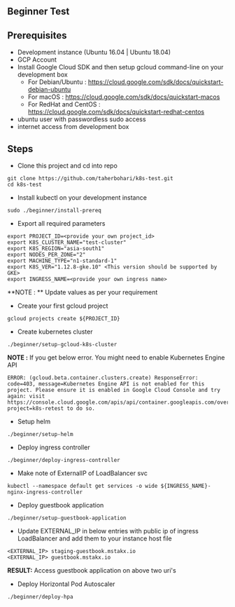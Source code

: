 ## Beginner Test

## Prerequisites
- Development instance (Ubuntu 16.04 | Ubuntu 18.04)
- GCP Account
- Install Google Cloud SDK and then setup gcloud command-line on your development box
  - For Debian/Ubuntu : https://cloud.google.com/sdk/docs/quickstart-debian-ubuntu
  - For macOS : https://cloud.google.com/sdk/docs/quickstart-macos
  - For RedHat and CentOS : https://cloud.google.com/sdk/docs/quickstart-redhat-centos
- ubuntu user with passwordless sudo access
- internet access from development box

## Steps
- Clone this project and cd into repo
```
git clone https://github.com/taherbohari/k8s-test.git
cd k8s-test
```

- Install kubectl on your development instance
```
sudo ./beginner/install-prereq
```

- Export all required parameters
```
export PROJECT_ID=<provide your own project_id>
export K8S_CLUSTER_NAME="test-cluster"
export K8S_REGION="asia-south1"
export NODES_PER_ZONE="2"
export MACHINE_TYPE="n1-standard-1"
export K8S_VER="1.12.8-gke.10" <This version should be supported by GKE>
export INGRESS_NAME=<provide your own ingress name>
```
**NOTE : ** Update values as per your requirement

- Create your first gcloud project
```
gcloud projects create ${PROJECT_ID}
```

- Create kubernetes cluster
```
./beginner/setup-gcloud-k8s-cluster
```
**NOTE :** If you get below error. You might need to enable Kubernetes Engine API
```
ERROR: (gcloud.beta.container.clusters.create) ResponseError: code=403, message=Kubernetes Engine API is not enabled for this project. Please ensure it is enabled in Google Cloud Console and try again: visit https://console.cloud.google.com/apis/api/container.googleapis.com/overview?project=k8s-retest to do so.
```

- Setup helm
```
./beginner/setup-helm
```

- Deploy ingress controller
```
./beginner/deploy-ingress-controller
```

- Make note of ExternalIP of LoadBalancer svc
```
kubectl --namespace default get services -o wide ${INGRESS_NAME}-nginx-ingress-controller
```

- Deploy guestbook application
```
./beginner/setup-guestbook-application
```

- Update EXTERNAL_IP in below entries with public ip of ingress LoadBalancer and add them to your instance host file
```
<EXTERNAL_IP> staging-guestbook.mstakx.io
<EXTERNAL_IP> guestbook.mstakx.io
```
**RESULT:** Access guestbook application on above two uri's

- Deploy Horizontal Pod Autoscaler
```
./beginner/deploy-hpa
```
